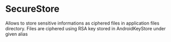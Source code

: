 # SecureStore
Allows to store sensitive informations as ciphered files in application files directory.  Files are ciphered using RSA key stored in AndroidKeyStore under given alias
